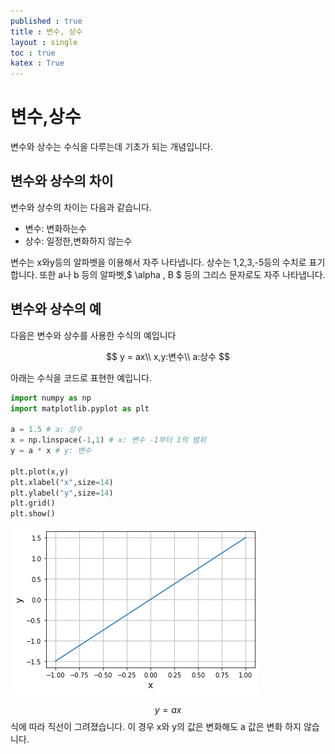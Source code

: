 ```yaml
---
published : true 
title : 변수, 상수  
layout : single 
toc : true 
katex : True 
---
```

# 변수,상수

변수와 상수는 수식을 다루는데 기초가 되는 개념입니다.

## 변수와 상수의 차이
변수와 상수의 차이는 다음과 같습니다.
- 변수: 변화하는수
- 상수: 일정한,변화하지 않는수

변수는 x와y등의 알파벳을 이용해서 자주 나타냅니다. 상수는 1,2,3,-5등의 수치로 표기합니다. 또한 a나 b 등의 알파벳,$ \alpha , B $ 등의 그리스 문자로도 자주 나타냅니다.

## 변수와 상수의 예

다음은 변수와 상수를 사용한 수식의 예입니다

$$
y = ax\\
x,y:변수\\
a:상수
$$

아래는 수식을 코드로 표현한 예입니다.


```python
import numpy as np
import matplotlib.pyplot as plt

a = 1.5 # a: 상수
x = np.linspace(-1,1) # x: 변수 -1부터 1의 범위
y = a * x # y: 변수

plt.plot(x,y)
plt.xlabel("x",size=14)
plt.ylabel("y",size=14)
plt.grid()
plt.show()
```


    
![png](../assets/images/%EB%B3%80%EC%88%98%2C%20%EC%83%81%EC%88%98_1_0.png)
    


$$ y= ax $$ 식에 따라 직선이 그려졌습니다. 이 경우 x와 y의 값은 변화해도 a 값은 변화 하지 않습니다.
